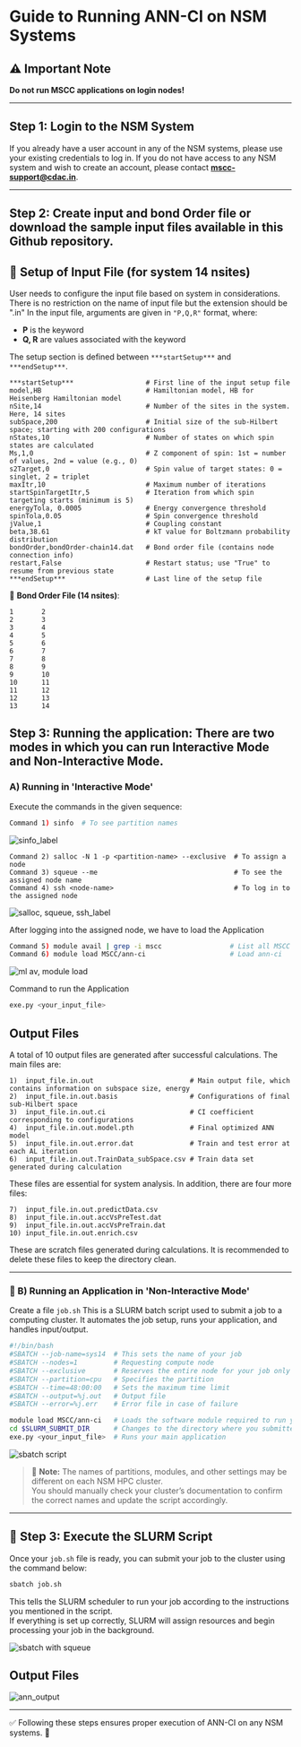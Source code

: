 # Guide to Running ANN-CI on NSM Systems

## ⚠️ Important Note
**Do not run MSCC applications on login nodes!**

---

##  Step 1: Login to the NSM System
If you already have a user account in any of the NSM systems, please use your existing credentials to log in.
If you do not have access to any NSM system and wish to create an account, please contact **mscc-support@cdac.in**.

---

##  Step 2: Create input and bond Order file or download the sample input files available in this Github repository.

## 🔧 Setup of Input File (for system 14 nsites)
User needs to configure the input file based on system in considerations. There is no restriction on the name of input file but the extension should be ".in"
In the input file, arguments are given in `"P,Q,R"` format, where:

- **P** is the keyword
- **Q, R** are values associated with the keyword

The setup section is defined between `***startSetup***` and `***endSetup***`.
```
***startSetup***                  # First line of the input setup file
model,HB                          # Hamiltonian model, HB for Heisenberg Hamiltonian model
nSite,14                          # Number of the sites in the system. Here, 14 sites
subSpace,200                      # Initial size of the sub-Hilbert space; starting with 200 configurations
nStates,10                        # Number of states on which spin states are calculated
Ms,1,0                            # Z component of spin: 1st = number of values, 2nd = value (e.g., 0)
s2Target,0                        # Spin value of target states: 0 = singlet, 2 = triplet
maxItr,10                         # Maximum number of iterations
startSpinTargetItr,5              # Iteration from which spin targeting starts (minimum is 5)
energyTola, 0.0005                # Energy convergence threshold
spinTola,0.05                     # Spin convergence threshold
jValue,1                          # Coupling constant
beta,38.61                        # kT value for Boltzmann probability distribution
bondOrder,bondOrder-chain14.dat   # Bond order file (contains node connection info)
restart,False                     # Restart status; use "True" to resume from previous state
***endSetup***                    # Last line of the setup file 
```

📌 **Bond Order File (14 nsites)**:
```
1       2
2       3
3       4
4       5
5       6
6       7
7       8
8       9
9       10
10      11
11      12
12      13
13      14
```


##  Step 3: Running the application: There are two modes in which you can run **Interactive Mode** and **Non-Interactive Mode**.

### A) Running in 'Interactive Mode'
Execute the commands in the given sequence:

```bash
Command 1) sinfo  # To see partition names
```
![sinfo_label](https://github.com/user-attachments/assets/a8e063f6-1628-4cbb-bdf0-f040e53c0dd6)

```
Command 2) salloc -N 1 -p <partition-name> --exclusive  # To assign a node
Command 3) squeue --me                                  # To see the assigned node name
Command 4) ssh <node-name>                              # To log in to the assigned node
```
![salloc, squeue, ssh_label](https://github.com/user-attachments/assets/5b47c8f6-c512-4250-84e2-f333edd2bc76)


After logging into the assigned node, we have to load the Application
```bash
Command 5) module avail | grep -i mscc                 # List all MSCC applications
Command 6) module load MSCC/ann-ci                     # Load ann-ci
```
![ml av, module load](https://github.com/user-attachments/assets/10b226df-1f10-4a50-8728-89b06626eac8)

Command to run the Application
```bash
exe.py <your_input_file>
```
## Output Files

A total of 10 output files are generated after successful calculations.
The main files are:

```
1)  input_file.in.out                        # Main output file, which contains information on subspace size, energy
2)  input_file.in.out.basis                  # Configurations of final sub-Hilbert space
3)  input_file.in.out.ci                     # CI coefficient corresponding to configurations
4)  input_file.in.out.model.pth              # Final optimized ANN model
5)  input_file.in.out.error.dat              # Train and test error at each AL iteration
6)  input_file.in.out.TrainData_subSpace.csv # Train data set generated during calculation
```

These files are essential for system analysis. In addition, there are four more files:

```
7)  input_file.in.out.predictData.csv
8)  input_file.in.out.accVsPreTest.dat
9)  input_file.in.out.accVsPreTrain.dat
10) input_file.in.out.enrich.csv
```

These are scratch files generated during calculations.
It is recommended to delete these files to keep the directory clean.

---

### 🔹 B) Running an Application in 'Non-Interactive Mode'
Create a file `job.sh`
This is a SLURM batch script used to submit a job to a computing cluster. It automates the job setup, runs your application, and handles input/output.

```bash
#!/bin/bash
#SBATCH --job-name=sys14  # This sets the name of your job
#SBATCH --nodes=1         # Requesting compute node
#SBATCH --exclusive       # Reserves the entire node for your job only
#SBATCH --partition=cpu   # Specifies the partition
#SBATCH --time=48:00:00   # Sets the maximum time limit
#SBATCH --output=%j.out   # Output file
#SBATCH --error=%j.err    # Error file in case of failure

module load MSCC/ann-ci   # Loads the software module required to run your application
cd $SLURM_SUBMIT_DIR      # Changes to the directory where you submitted the job from
exe.py <your_input_file>  # Runs your main application
```
![sbatch script](https://github.com/user-attachments/assets/541dc399-db92-4def-870e-191de06d6b18)

> 📌 **Note:** The names of partitions, modules, and other settings may be different on each NSM HPC cluster.  
> You should manually check your cluster’s documentation to confirm the correct names and update the script accordingly.

---

## 🚀 Step 3: Execute the SLURM Script

Once your `job.sh` file is ready, you can submit your job to the cluster using the command below:

```bash
sbatch job.sh
```
This tells the SLURM scheduler to run your job according to the instructions you mentioned in the script.  
If everything is set up correctly, SLURM will assign resources and begin processing your job in the background. 

![sbatch with squeue](https://github.com/user-attachments/assets/ca2cb65b-b993-468c-a59f-53084726d9ba)

## Output Files
![ann_output](https://github.com/user-attachments/assets/48e011a7-b559-4d27-b7f3-14e33fa28b9a)


---

✅ Following these steps ensures proper execution of ANN-CI on any NSM systems. 🚀

